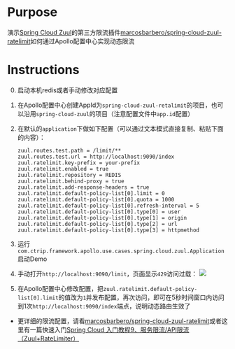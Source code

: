 # Purpose

演示[Spring Cloud Zuul](https://cloud.spring.io/spring-cloud-netflix/single/spring-cloud-netflix.html#netflix-zuul-reverse-proxy)的第三方限流插件[marcosbarbero/spring-cloud-zuul-ratelimit](https://github.com/marcosbarbero/spring-cloud-zuul-ratelimit)如何通过Apollo配置中心实现动态限流

# Instructions
0. 启动本机redis或者手动修改对应配置
1. 在Apollo配置中心创建AppId为`spring-cloud-zuul-retalimit`的项目，也可以沿用`spring-cloud-zuul`的项目（注意配置文件中`app.id`配置）
2. 在默认的`application`下做如下配置（可以通过文本模式直接复制、粘贴下面的内容）：

    ```properties
    zuul.routes.test.path = /limit/**
    zuul.routes.test.url = http://localhost:9090/index
    zuul.ratelimit.key-prefix = your-prefix
    zuul.ratelimit.enabled = true
    zuul.ratelimit.repository = REDIS
    zuul.ratelimit.behind-proxy = true
    zuul.ratelimit.add-response-headers = true
    zuul.ratelimit.default-policy-list[0].limit = 0
    zuul.ratelimit.default-policy-list[0].quota = 1000
    zuul.ratelimit.default-policy-list[0].refresh-interval = 5
    zuul.ratelimit.default-policy-list[0].type[0] = user
    zuul.ratelimit.default-policy-list[0].type[1] = origin
    zuul.ratelimit.default-policy-list[0].type[2] = url
    zuul.ratelimit.default-policy-list[0].type[3] = httpmethod
    ```
3. 运行`com.ctrip.framework.apollo.use.cases.spring.cloud.zuul.Application`启动Demo
4. 手动打开`http://localhost:9090/limit`，页面显示`429`访问过载：
![](http://ww1.sinaimg.cn/large/006tNc79gy1g4fmqgu5rvj311u0eugm7.jpg)
5. 在Apollo配置中心修改配置，把`zuul.ratelimit.default-policy-list[0].limit`的值改为`1`并发布配置，再次访问，即可在5秒时间窗口内访问到1次`http://localhost:9090/index`端点，说明动态路由生效了
  * 更详细的限流配置，请看[marcosbarbero/spring-cloud-zuul-ratelimit](https://github.com/marcosbarbero/spring-cloud-zuul-ratelimit)或者这里有一篇快速入门[Spring Cloud 入门教程9、服务限流/API限流（Zuul+RateLimiter）](https://ken.io/note/spring-cloud-zuul-ratelimiter-quickstart)
